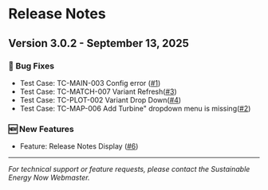 # Release Notes

## Version 3.0.2 - September 13, 2025

### 🐛 Bug Fixes
- Test Case: TC-MAIN-003 Config error ([#1](https://github.com/Sustainable-Energy-Now/siren_web/issues/1))
- Test Case: TC-MATCH-007 Variant Refresh([#3](https://github.com/Sustainable-Energy-Now/siren_web/issues/3))
- Test Case: TC-PLOT-002 Variant Drop Down([#4](https://github.com/Sustainable-Energy-Now/siren_web/issues/4))
- Test Case: TC-MAP-006 Add Turbine" dropdown menu is missing([#2](https://github.com/Sustainable-Energy-Now/siren_web/issues/2))


### 🆕 New Features
- Feature: Release Notes Display ([#6](https://github.com/Sustainable-Energy-Now/siren_web/issues/6))

---

*For technical support or feature requests, please contact the Sustainable Energy Now Webmaster.*